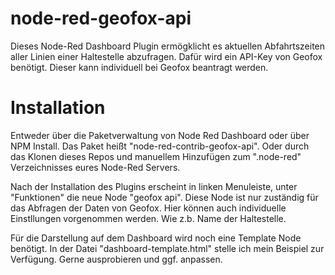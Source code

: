 # node-red-geofox-api

Dieses Node-Red Dashboard Plugin ermögklicht es aktuellen Abfahrtszeiten aller Linien einer Haltestelle abzufragen. Dafür wird ein API-Key von Geofox benötigt. Dieser kann individuell bei Geofox beantragt werden.

# Installation

Entweder über die Paketverwaltung von Node Red Dashboard oder über NPM Install. Das Paket heißt "node-red-contrib-geofox-api". Oder durch das Klonen dieses Repos und manuellem Hinzufügen zum ".node-red" Verzeichnisses eures Node-Red Servers.

Nach der Installation des Plugins erscheint in linken Menuleiste, unter "Funktionen" die neue Node "geofox api". Diese Node ist nur zuständig für das Abfragen der Daten von Geofox. Hier können auch individuelle Einstllungen vorgenommen werden. Wie z.b. Name der Haltestelle.

Für die Darstellung auf dem Dashboard wird noch eine Template Node benötigt. In der Datei "dashboard-template.html" stelle ich mein Beispiel zur Verfügung. Gerne ausprobieren und ggf. anpassen.
